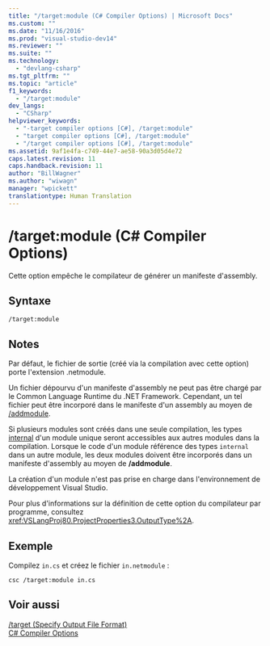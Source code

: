 ```yaml
---
title: "/target:module (C# Compiler Options) | Microsoft Docs"
ms.custom: ""
ms.date: "11/16/2016"
ms.prod: "visual-studio-dev14"
ms.reviewer: ""
ms.suite: ""
ms.technology: 
  - "devlang-csharp"
ms.tgt_pltfrm: ""
ms.topic: "article"
f1_keywords: 
  - "/target:module"
dev_langs: 
  - "CSharp"
helpviewer_keywords: 
  - "-target compiler options [C#], /target:module"
  - "target compiler options [C#], /target:module"
  - "/target compiler options [C#], /target:module"
ms.assetid: 9af1e4fa-c749-44e7-ae58-90a3d05d4e72
caps.latest.revision: 11
caps.handback.revision: 11
author: "BillWagner"
ms.author: "wiwagn"
manager: "wpickett"
translationtype: Human Translation
---
```

# /target:module (C# Compiler Options)
Cette option empêche le compilateur de générer un manifeste d'assembly.  
  
## Syntaxe  
  
```  
/target:module  
```  
  
## Notes  
 Par défaut, le fichier de sortie \(créé via la compilation avec cette option\) porte l'extension .netmodule.  
  
 Un fichier dépourvu d'un manifeste d'assembly ne peut pas être chargé par le Common Language Runtime du .NET Framework.  Cependant, un tel fichier peut être incorporé dans le manifeste d'un assembly au moyen de [\/addmodule](../../../csharp/language-reference/compiler-options/addmodule-compiler-option.md).  
  
 Si plusieurs modules sont créés dans une seule compilation, les types [internal](../../../csharp/language-reference/keywords/internal.md) d'un module unique seront accessibles aux autres modules dans la compilation.  Lorsque le code d'un module référence des types `internal` dans un autre module, les deux modules doivent être incorporés dans un manifeste d'assembly au moyen de **\/addmodule**.  
  
 La création d'un module n'est pas prise en charge dans l'environnement de développement Visual Studio.  
  
 Pour plus d'informations sur la définition de cette option du compilateur par programme, consultez <xref:VSLangProj80.ProjectProperties3.OutputType%2A>.  
  
## Exemple  
 Compilez `in.cs` et créez le fichier `in.netmodule` :  
  
```  
csc /target:module in.cs  
```  
  
## Voir aussi  
 [\/target \(Specify Output File Format\)](../../../csharp/language-reference/compiler-options/target-compiler-option.md)   
 [C\# Compiler Options](../../../csharp/language-reference/compiler-options/index.md)